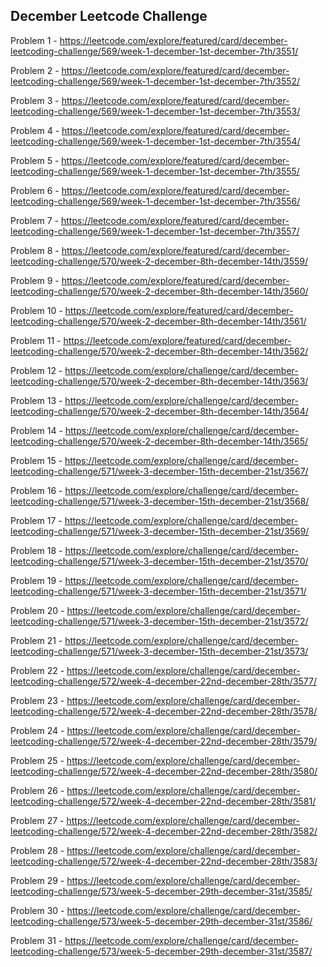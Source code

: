 <h2>December Leetcode Challenge</h2>

Problem 1 - https://leetcode.com/explore/featured/card/december-leetcoding-challenge/569/week-1-december-1st-december-7th/3551/

Problem 2 - https://leetcode.com/explore/featured/card/december-leetcoding-challenge/569/week-1-december-1st-december-7th/3552/

Problem 3 - https://leetcode.com/explore/featured/card/december-leetcoding-challenge/569/week-1-december-1st-december-7th/3553/

Problem 4 - https://leetcode.com/explore/featured/card/december-leetcoding-challenge/569/week-1-december-1st-december-7th/3554/

Problem 5 - https://leetcode.com/explore/featured/card/december-leetcoding-challenge/569/week-1-december-1st-december-7th/3555/

Problem 6 - https://leetcode.com/explore/featured/card/december-leetcoding-challenge/569/week-1-december-1st-december-7th/3556/

Problem 7 - https://leetcode.com/explore/featured/card/december-leetcoding-challenge/569/week-1-december-1st-december-7th/3557/

Problem 8 - https://leetcode.com/explore/featured/card/december-leetcoding-challenge/570/week-2-december-8th-december-14th/3559/

Problem 9 - https://leetcode.com/explore/featured/card/december-leetcoding-challenge/570/week-2-december-8th-december-14th/3560/

Problem 10 - https://leetcode.com/explore/featured/card/december-leetcoding-challenge/570/week-2-december-8th-december-14th/3561/

Problem 11 - https://leetcode.com/explore/featured/card/december-leetcoding-challenge/570/week-2-december-8th-december-14th/3562/

Problem 12 - https://leetcode.com/explore/challenge/card/december-leetcoding-challenge/570/week-2-december-8th-december-14th/3563/

Problem 13 - https://leetcode.com/explore/challenge/card/december-leetcoding-challenge/570/week-2-december-8th-december-14th/3564/

Problem 14 - https://leetcode.com/explore/challenge/card/december-leetcoding-challenge/570/week-2-december-8th-december-14th/3565/

Problem 15 - https://leetcode.com/explore/challenge/card/december-leetcoding-challenge/571/week-3-december-15th-december-21st/3567/

Problem 16 - https://leetcode.com/explore/challenge/card/december-leetcoding-challenge/571/week-3-december-15th-december-21st/3568/

Problem 17 - https://leetcode.com/explore/challenge/card/december-leetcoding-challenge/571/week-3-december-15th-december-21st/3569/

Problem 18 - https://leetcode.com/explore/challenge/card/december-leetcoding-challenge/571/week-3-december-15th-december-21st/3570/

Problem 19 - https://leetcode.com/explore/challenge/card/december-leetcoding-challenge/571/week-3-december-15th-december-21st/3571/

Problem 20 - https://leetcode.com/explore/challenge/card/december-leetcoding-challenge/571/week-3-december-15th-december-21st/3572/

Problem 21 - https://leetcode.com/explore/challenge/card/december-leetcoding-challenge/571/week-3-december-15th-december-21st/3573/

Problem 22 - https://leetcode.com/explore/challenge/card/december-leetcoding-challenge/572/week-4-december-22nd-december-28th/3577/

Problem 23 - https://leetcode.com/explore/challenge/card/december-leetcoding-challenge/572/week-4-december-22nd-december-28th/3578/

Problem 24 - https://leetcode.com/explore/challenge/card/december-leetcoding-challenge/572/week-4-december-22nd-december-28th/3579/

Problem 25 - https://leetcode.com/explore/challenge/card/december-leetcoding-challenge/572/week-4-december-22nd-december-28th/3580/

Problem 26 - https://leetcode.com/explore/challenge/card/december-leetcoding-challenge/572/week-4-december-22nd-december-28th/3581/

Problem 27 - https://leetcode.com/explore/challenge/card/december-leetcoding-challenge/572/week-4-december-22nd-december-28th/3582/

Problem 28 - https://leetcode.com/explore/challenge/card/december-leetcoding-challenge/572/week-4-december-22nd-december-28th/3583/

Problem 29 - https://leetcode.com/explore/challenge/card/december-leetcoding-challenge/573/week-5-december-29th-december-31st/3585/

Problem 30 - https://leetcode.com/explore/challenge/card/december-leetcoding-challenge/573/week-5-december-29th-december-31st/3586/

Problem 31 - https://leetcode.com/explore/challenge/card/december-leetcoding-challenge/573/week-5-december-29th-december-31st/3587/
